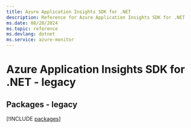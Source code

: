 ```yaml
---
title: Azure Application Insights SDK for .NET
description: Reference for Azure Application Insights SDK for .NET
ms.date: 08/28/2024
ms.topic: reference
ms.devlang: dotnet
ms.service: azure-monitor
---
```

# Azure Application Insights SDK for .NET - legacy
## Packages - legacy
[!INCLUDE [packages](application-insights-index.md)]